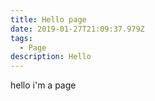```yaml
---
title: Hello page
date: 2019-01-27T21:09:37.979Z
tags:
  - Page
description: Hello
---
```

hello i'm a page
